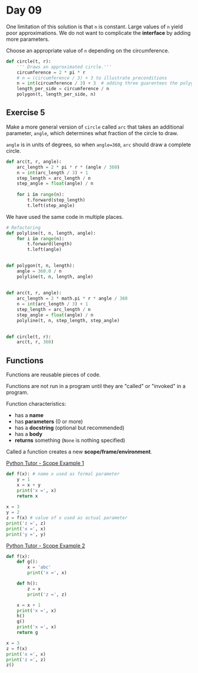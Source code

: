 # Day 09

One limitation of this solution is that `n` is constant. Large values of `n` yield poor approximations. We do not want to complicate the **interface** by adding more parameters.

Choose an appropriate value of `n` depending on the circumference.

``` python
def circle(t, r):
    ''' Draws an approximated circle.'''
    circumference = 2 * pi * r
    # n = (circumference / 3) + 3 to illustrate preconditions
    n = int(circumference / 3) + 3  # adding three guarentees the polygon has at least 3 sides
    length_per_side = circumference / n
    polygon(t, length_per_side, n)
```

## Exercise 5

Make a more general version of `circle` called `arc` that takes an additional parameter, `angle`, which determines what fraction of the circle to draw.

`angle` is in units of degrees, so when `angle=360`, `arc` should draw a complete circle.

```python
def arc(t, r, angle):
    arc_length = 2 * pi * r * (angle / 360)
    n = int(arc_length / 3) + 1
    step_length = arc_length / n
    step_angle = float(angle) / n
    
    for i in range(n):
        t.forward(step_length)
        t.left(step_angle)
```

We have used the same code in multiple places.

```python
# Refactoring
def polyline(t, n, length, angle):
    for i in range(n):
        t.forward(length)
        t.left(angle)

    
def polygon(t, n, length):
    angle = 360.0 / n
    polyline(t, n, length, angle)
    
    
def arc(t, r, angle):
    arc_length = 2 * math.pi * r * angle / 360
    n = int(arc_length / 3) + 1
    step_length = arc_length / n
    step_angle = float(angle) / n
    polyline(t, n, step_length, step_angle)
 

def circle(t, r):
    arc(t, r, 360)
```

## Functions

Functions are reusable pieces of code.

Functions are not run in a program until they are "called" or "invoked" in a program.

Function characteristics:

- has a **name**
- has **parameters** (0 or more)
- has a **docstring** (optional but recommended)
- has a **body**
- **returns** something (`None` is nothing specified)

Called a function creates a new **scope/frame/environment**.

[Python Tutor - Scope Example 1](https://pythontutor.com/visualize.html#code=def%20f%28x%29%3A%20%23%20name%20x%20used%20as%20formal%20parameter%20%0A%20%20%20%20y%20%3D%201%20%0A%20%20%20%20x%20%3D%20x%20%2B%20y%20%0A%20%20%20%20print%28'x%20%3D',%20x%29%20%0A%20%20%20%20return%20x%20%0A%20%20%20%20%0Ax%20%3D%203%20%0Ay%20%3D%202%20%0Az%20%3D%20f%28x%29%20%23%20value%20of%20x%20used%20as%20actual%20parameter%20%0Aprint%28'z%20%3D',%20z%29%20%0Aprint%28'x%20%3D',%20x%29%20%0Aprint%28'y%20%3D',%20y%29%20&cumulative=false&curInstr=0&heapPrimitives=nevernest&mode=display&origin=opt-frontend.js&py=3&rawInputLstJSON=%5B%5D&textReferences=false)

``` python
def f(x): # name x used as formal parameter 
    y = 1 
    x = x + y 
    print('x =', x) 
    return x 
    
x = 3 
y = 2 
z = f(x) # value of x used as actual parameter 
print('z =', z) 
print('x =', x) 
print('y =', y) 
```

[Python Tutor - Scope Example 2](https://pythontutor.com/visualize.html#code=def%20f%28x%29%3A%20%0A%20%20%20%20def%20g%28%29%3A%20%0A%20%20%20%20%20%20%20%20x%20%3D%20'abc'%20%0A%20%20%20%20%20%20%20%20print%28'x%20%3D',%20x%29%20%0A%0A%20%20%20%20def%20h%28%29%3A%20%0A%20%20%20%20%20%20%20%20z%20%3D%20x%20%0A%20%20%20%20%20%20%20%20print%28'z%20%3D',%20z%29%20%0A%0A%20%20%20%20x%20%3D%20x%20%2B%201%20%0A%20%20%20%20print%28'x%20%3D',%20x%29%20%0A%20%20%20%20h%28%29%20%0A%20%20%20%20g%28%29%20%0A%20%20%20%20print%28'x%20%3D',%20x%29%20%0A%20%20%20%20return%20g%20%0A%0Ax%20%3D%203%20%0Az%20%3D%20f%28x%29%20%0Aprint%28'x%20%3D',%20x%29%20%0Aprint%28'z%20%3D',%20z%29%20%0Az%28%29%20&cumulative=false&curInstr=0&heapPrimitives=nevernest&mode=display&origin=opt-frontend.js&py=3&rawInputLstJSON=%5B%5D&textReferences=false)

``` python
def f(x): 
    def g(): 
        x = 'abc' 
        print('x =', x) 

    def h(): 
        z = x 
        print('z =', z) 

    x = x + 1 
    print('x =', x) 
    h() 
    g() 
    print('x =', x) 
    return g 

x = 3 
z = f(x) 
print('x =', x) 
print('z =', z) 
z() 
```
